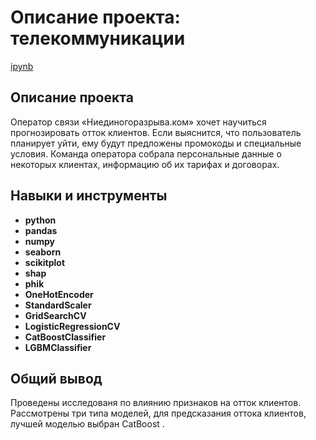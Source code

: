 # Описание проекта: телекоммуникации

[ipynb](https://github.com/aq2003/Portfolio/blob/main/Taxi%20Service/P12_Portfolio.ipynb)

## Описание проекта

Оператор связи «Ниединогоразрыва.ком» хочет научиться прогнозировать отток клиентов. Если выяснится, что пользователь планирует уйти, ему будут предложены промокоды и специальные условия. Команда оператора собрала персональные данные о некоторых клиентах, информацию об их тарифах и договорах.

## Навыки и инструменты

- **python**
- **pandas**
- **numpy**
- **seaborn**
- **scikitplot**
- **shap**
- **phik**
- **OneHotEncoder**
- **StandardScaler**
- **GridSearchCV**
- **LogisticRegressionCV**
- **CatBoostClassifier**
- **LGBMClassifier**

## 

## Общий вывод

Проведены исследованя по влиянию признаков на отток клиентов. Рассмотрены три типа моделей, для предсказания оттока клиентов, лучшей моделью выбран CatBoost .
